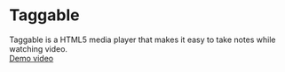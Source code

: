 Taggable
========
Taggable is a HTML5 media player that makes it easy to take notes while watching video. 
<br/>
<a href="http://youtu.be/65it8dceNWk">Demo video</a>
